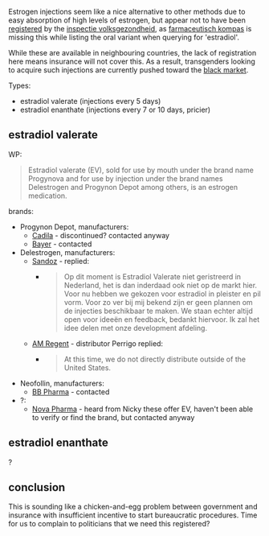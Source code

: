 Estrogen injections seem like a nice alternative to other methods due to easy absorption of high levels of estrogen, but appear not to have been [registered](https://www.igj.nl/zorgsectoren/medische-technologie/markttoelating/klinisch-onderzoek) by the [inspectie volksgezondheid](https://www.igj.nl/), as [farmaceutisch kompas](https://www.farmacotherapeutischkompas.nl/) is missing this while listing the oral variant when querying for 'estradiol'.

While these are available in neighbouring countries, the lack of registration here means insurance will not cover this.
As a result, transgenders looking to acquire such injections are currently pushed toward the [black market](http://lena.kiev.ua/).

Types:
- estradiol valerate (injections every 5 days)
- estradiol enanthate (injections every 7 or 10 days, pricier)

## estradiol valerate

WP:
> Estradiol valerate (EV), sold for use by mouth under the brand name Progynova and for use by injection under the brand names Delestrogen and Progynon Depot among others, is an estrogen medication.

brands:
- Progynon Depot, manufacturers:
  - [Cadila](https://www.cadilapharma.com/contact/) - discontinued? contacted anyway
  - [Bayer](https://pharma.bayer.com/contact-us) - contacted
- Delestrogen, manufacturers:
  - [Sandoz](https://www.sandoz.nl/over-ons/contact-met-ons-opnemen/algemene-vragen-klachten) - replied:
    - > Op dit moment is Estradiol Valerate niet geristreerd in Nederland, het is dan inderdaad ook niet op de markt hier.
      > Voor nu hebben we gekozen voor estradiol in pleister en pil vorm. Voor zo ver bij mij bekend zijn er geen plannen om de injecties beschikbaar te maken.
      > We staan echter altijd open voor ideeën en feedback, bedankt hiervoor.
      > Ik zal het idee delen met onze development afdeling.
  - [AM Regent](https://americanregent.com/contact-us/) - distributor Perrigo replied:
    - > At this time, we do not directly distribute outside of the United States.
- Neofollin, manufacturers:
  - [BB Pharma](http://www.bbpharma.sk/contacts) - contacted
- ?:
  - [Nova Pharma](https://www.novapharma.com/contact/) - heard from Nicky these offer EV, haven't been able to verify or find the brand, but contacted anyway

## estradiol enanthate

?

## conclusion

This is sounding like a chicken-and-egg problem between government and insurance with insufficient incentive to start bureaucratic procedures. Time for us to complain to politicians that we need this registered?
